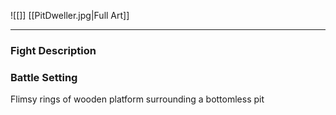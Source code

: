 ![[]]
[[PitDweller.jpg|Full Art]]

---
### Fight Description

### Battle Setting

Flimsy rings of wooden platform surrounding a bottomless pit